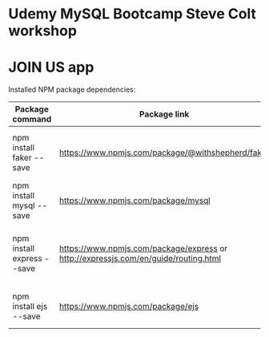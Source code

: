 # Udemy MySQL Bootcamp Steve Colt workshop

# JOIN US app

Installed NPM package dependencies:

| Package command            | Package link                                                                        | Description                                                             |
| -------------------------- | ----------------------------------------------------------------------------------- | ----------------------------------------------------------------------- |
| npm install faker --save   | https://www.npmjs.com/package/@withshepherd/faker                                   | Create gizillion instance of fake data for a mysql database             |
| npm install mysql --save   | https://www.npmjs.com/package/mysql                                                 | A node package that bridges mySQL and NodeJS                            |
| npm install express --save | https://www.npmjs.com/package/express or http://expressjs.com/en/guide/routing.html | Fast, unopinionated, minimalist web developmenent framework for Node.js |
| npm install ejs --save     | https://www.npmjs.com/package/ejs                                                   | Embed JS variables inside express HTML code                             |
